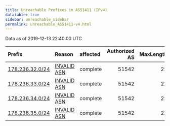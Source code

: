 ```yaml
---
title: Unreachable Prefixes in AS51411 (IPv4)
datatable: true
sidebar: unreachable_sidebar
permalink: unreachable_AS51411-v4.html
---
```


Data as of 2019-12-13 22:40:00 UTC


<div class="datatable-begin"></div>

| Prefix                                                   | Reason                                                                                                 | affected   |   Authorized AS |   MaxLength | Anchor                                         |   unreachable /24s |
|:---------------------------------------------------------|:-------------------------------------------------------------------------------------------------------|:-----------|----------------:|------------:|:-----------------------------------------------|-------------------:|
| [178.236.32.0/24](https://stat.ripe.net/178.236.32.0/24) | [INVALID ASN](https://rpki-validator.ripe.net/announcement-preview?asn=AS51411&prefix=178.236.32.0/24) | complete   |           51542 |          22 | [RIPE](unreachable_RIPE_NCC_RPKI_Root-v4.html) |                  1 |
| [178.236.33.0/24](https://stat.ripe.net/178.236.33.0/24) | [INVALID ASN](https://rpki-validator.ripe.net/announcement-preview?asn=AS51411&prefix=178.236.33.0/24) | complete   |           51542 |          22 | [RIPE](unreachable_RIPE_NCC_RPKI_Root-v4.html) |                  1 |
| [178.236.34.0/24](https://stat.ripe.net/178.236.34.0/24) | [INVALID ASN](https://rpki-validator.ripe.net/announcement-preview?asn=AS51411&prefix=178.236.34.0/24) | complete   |           51542 |          22 | [RIPE](unreachable_RIPE_NCC_RPKI_Root-v4.html) |                  1 |
| [178.236.35.0/24](https://stat.ripe.net/178.236.35.0/24) | [INVALID ASN](https://rpki-validator.ripe.net/announcement-preview?asn=AS51411&prefix=178.236.35.0/24) | complete   |           51542 |          22 | [RIPE](unreachable_RIPE_NCC_RPKI_Root-v4.html) |                  1 |

<div class="datatable-end"></div>